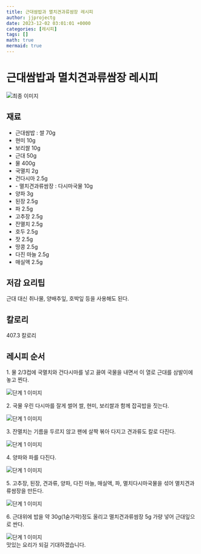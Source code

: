 ```yaml
---
title: 근대쌈밥과 멸치견과류쌈장 레시피
author: jjprojectg
date: 2023-12-02 03:01:01 +0000
categories: [레시피]
tags: []
math: true
mermaid: true
---
```

<meta name="og:type" content="website"/>
<meta charset="UTF-8"/>
<div class="header">
  <h1>근대쌈밥과 멸치견과류쌈장 레시피</h1>
</div>

<div class="container my-4">
  <div class="row">
    <div class="col-12 col-md-6">
      <div class="recipe-image">
        <img src="http://www.foodsafetykorea.go.kr/uploadimg/20141118/20141118102115_1416273675090.jpg" class="step-image" alt="최종 이미지"/>
      </div>
    </div>
    <div class="col-12 col-md-6">
      <div class="ingredients">
        <h2>재료</h2>
        <ul class="card">
          <li> 근대쌈밥 : 쌀 70g </li>
          <li>  현미 10g </li>
          <li>  보리쌀 10g </li>
          <li>  근대 50g </li>
          <li>  물 400g </li>
          <li>  국멸치 2g </li>
          <li>  건다시마 2.5g </li>
          <li>  - 멸치견과류쌈장 : 다시마국물 10g </li>
          <li>  양파 3g </li>
          <li>  된장 2.5g </li>
          <li>  파 2.5g </li>
          <li>  고추장 2.5g </li>
          <li>  잔멸치 2.5g </li>
          <li>  호두 2.5g </li>
          <li>  잣 2.5g </li>
          <li>  땅콩 2.5g </li>
          <li>  다진 마늘 2.5g </li>
          <li>  매실액 2.5g </li>
</ul>
      </div>
    </div>
    <div class="col-12 col-md-6">
      <div class="ingredients">
        <h2>저감 요리팁</h2>
        <div class="card"> 
          <p>
            근대 대신 취나물, 양배추잎, 호박잎 등을 사용해도 된다.
          </p>
        </div>
      </div>
      <div class="ingredients">
        <h2>칼로리</h2>
        <div class="card"> 
          <p>
            407.3 칼로리
          </p>
        </div>
      </div>
    </div>
  </div>

  <h2 class="my-4">레시피 순서</h2>
  <div class="card recipe-card">
    <div class="card-body recipe-step">
      <p class="card-text step-description">1. 물 2/3컵에 국멸치와 건다시마를 넣고 끓여 국물을 내면서 이 열로 근대를 삼발이에 놓고 찐다.</p>
      <img src="http://www.foodsafetykorea.go.kr/uploadimg/cook/690-1.jpg" alt="단계 1 이미지" class="step-image"/>
    </div>
  </div>
  <div class="card recipe-card">
    <div class="card-body recipe-step">
      <p class="card-text step-description">2. 국물 우린 다시마를 잘게 썰어 쌀, 현미, 보리쌀과 함께 잡곡밥을 짓는다.</p>
      <img src="http://www.foodsafetykorea.go.kr/uploadimg/cook/690-2.jpg" alt="단계 1 이미지" class="step-image"/>
    </div>
  </div>
  <div class="card recipe-card">
    <div class="card-body recipe-step">
      <p class="card-text step-description">3. 잔멸치는 기름을 두르지 않고 팬에 살짝 볶아 다지고 견과류도 칼로 다진다.</p>
      <img src="http://www.foodsafetykorea.go.kr/uploadimg/cook/690-3.jpg" alt="단계 1 이미지" class="step-image"/>
    </div>
  </div>
  <div class="card recipe-card">
    <div class="card-body recipe-step">
      <p class="card-text step-description">4. 양파와 파를 다진다.</p>
      <img src="http://www.foodsafetykorea.go.kr/uploadimg/cook/690-4.jpg" alt="단계 1 이미지" class="step-image"/>
    </div>
  </div>
  <div class="card recipe-card">
    <div class="card-body recipe-step">
      <p class="card-text step-description">5. 고추장, 된장, 견과류, 양파, 다진 마늘, 매실액, 파, 멸치다시마국물을 섞어 멸치견과류쌈장을 만든다.</p>
      <img src="http://www.foodsafetykorea.go.kr/uploadimg/cook/690-5.jpg" alt="단계 1 이미지" class="step-image"/>
    </div>
  </div>
  <div class="card recipe-card">
    <div class="card-body recipe-step">
      <p class="card-text step-description">6. 근대위에 밥을 약 30g(1숟가락)정도 올리고 멸치견과류쌈장 5g 가량 넣어 근대잎으로 싼다.</p>
      <img src="http://www.foodsafetykorea.go.kr/uploadimg/cook/690-6.jpg" alt="단계 1 이미지" class="step-image"/>
    </div>
  </div>

</div>
맛있는 요리가 되길 기대하겠습니다.
